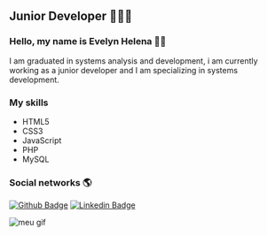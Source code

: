 ## Junior Developer 👩🏽‍💻
### Hello, my name is Evelyn Helena 👩🏽‍
I am graduated in systems analysis and development, i am currently working as a junior developer and I am specializing in systems development.

### My skills
*   HTML5
*   CSS3
*   JavaScript
*   PHP
*   MySQL

### Social networks :earth_americas:
[![Github Badge](https://img.shields.io/badge/-Github-000?style=flat-square&logo=Github&logoColor=white&link=https://github.com/evelynhelena)](https://github.com/evelynhelena)
[![Linkedin Badge](https://img.shields.io/badge/-LinkedIn-blue?style=flat-square&logo=Linkedin&logoColor=white&link=http://www.linkedin.com/in/evelyn-helena)](http://www.linkedin.com/in/evelyn-helena)

![meu gif](https://media.giphy.com/media/TjRcLDHDgLOWiI0L1V/giphy.gif)

